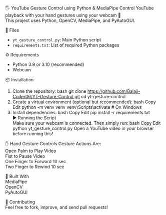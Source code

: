 🖐️ YouTube Gesture Control using Python & MediaPipe
Control YouTube playback with your hand gestures using your webcam 🎥  
This project uses Python, OpenCV, MediaPipe, and PyAutoGUI.

📂 Files
- `yt_gesture_control.py`: Main Python script
- `requirements.txt`: List of required Python packages

⚙️ Requirements
- Python 3.9 or 3.10 (recommended)
- Webcam

📦 Installation<br>
 1. Clone the repository:
bash
git clone https://github.com/Balaji-Coder06/YT-Gesture-Control.git
cd yt-gesture-control<br>
 2. Create a virtual environment (optional but recommended):
bash
Copy
Edit
python -m venv venv
venv\Scripts\activate   # On Windows<br>
 3. Install dependencies:
bash
Copy
Edit
pip install -r requirements.txt<br>
▶️ Running the Script<br>
Make sure your webcam is connected.
Then simply run:
bash
Copy
Edit
python yt_gesture_control.py
Open a YouTube video in your browser before running this!

✋ Hand Gesture Controls 
Gesture	Actions Are:<br>
Open Palm to 	Play Video<br>
Fist to	Pause Video<br>
One Finger to	Forward 10 sec<br>
Two Finger to Rewind 10 sec<br>

🧠 Built With<br>
MediaPipe<br>
OpenCV<br>
PyAutoGUI<br>

🤝 Contributing<br>
Feel free to fork, improve, and send pull requests!

